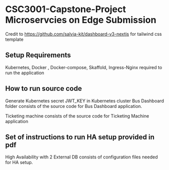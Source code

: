 # CSC3001-Capstone-Project Microservcies on Edge Submission
Credit to https://github.com/salvia-kit/dashboard-v3-nextjs for tailwind css template

## Setup Requirements
Kubernetes, Docker , Docker-compose, Skaffold, Ingress-Nginx required to run the application

## How to run source code
Generate Kubernetes secret JWT_KEY in Kubernetes cluster
Bus Dashboard folder consists of the source code for Bus Dashboard application.

Ticketing machine consists of the source code for Ticketing Machine application

## Set of instructions to run HA setup provided in pdf
High Availability with 2 External DB consists of configuration files needed for HA setup.
